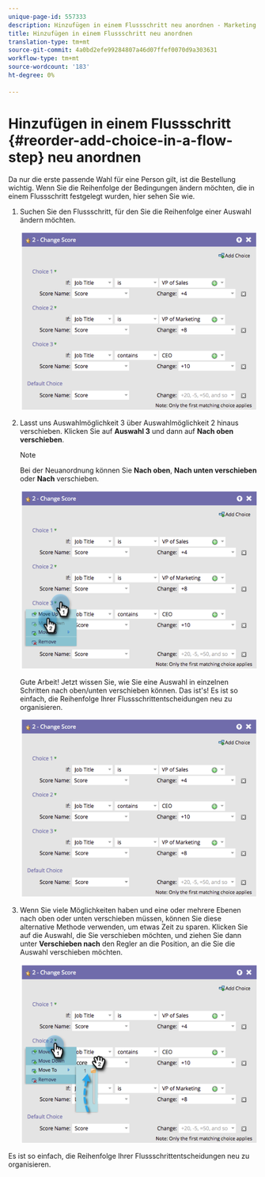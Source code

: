 ```yaml
---
unique-page-id: 557333
description: Hinzufügen in einem Flussschritt neu anordnen - Marketing Docs - Produktdokumentation
title: Hinzufügen in einem Flussschritt neu anordnen
translation-type: tm+mt
source-git-commit: 4a0bd2efe99284807a46d07ffef0070d9a303631
workflow-type: tm+mt
source-wordcount: '183'
ht-degree: 0%

---
```



# Hinzufügen in einem Flussschritt {#reorder-add-choice-in-a-flow-step} neu anordnen

Da nur die erste passende Wahl für eine Person gilt, ist die Bestellung wichtig. Wenn Sie die Reihenfolge der Bedingungen ändern möchten, die in einem Flussschritt festgelegt wurden, hier sehen Sie wie.

1. Suchen Sie den Flussschritt, für den Sie die Reihenfolge einer Auswahl ändern möchten.

   ![](assets/one.png)

1. Lasst uns Auswahlmöglichkeit 3 über Auswahlmöglichkeit 2 hinaus verschieben. Klicken Sie auf **Auswahl 3** und dann auf **Nach oben verschieben**.

   >[!NOTE]
   >
   >Bei der Neuanordnung können Sie **Nach oben**, **Nach unten verschieben** oder **Nach** verschieben.

   ![](assets/two.png)

   Gute Arbeit! Jetzt wissen Sie, wie Sie eine Auswahl in einzelnen Schritten nach oben/unten verschieben können. Das ist&#39;s! Es ist so einfach, die Reihenfolge Ihrer Flussschrittentscheidungen neu zu organisieren.

   ![](assets/three.png)

1. Wenn Sie viele Möglichkeiten haben und eine oder mehrere Ebenen nach oben oder unten verschieben müssen, können Sie diese alternative Methode verwenden, um etwas Zeit zu sparen. Klicken Sie auf die Auswahl, die Sie verschieben möchten, und ziehen Sie dann unter **Verschieben nach** den Regler an die Position, an die Sie die Auswahl verschieben möchten.

   ![](assets/four.png)

Es ist so einfach, die Reihenfolge Ihrer Flussschrittentscheidungen neu zu organisieren.
